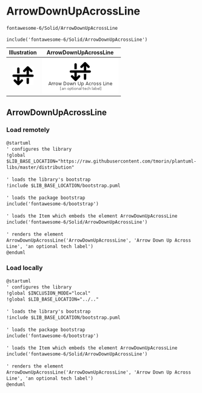 # ArrowDownUpAcrossLine


```text
fontawesome-6/Solid/ArrowDownUpAcrossLine
```

```text
include('fontawesome-6/Solid/ArrowDownUpAcrossLine')
```



| Illustration | ArrowDownUpAcrossLine |
| :---: | :---: |
| ![illustration for Illustration](../../fontawesome-6/Solid/ArrowDownUpAcrossLine.png) | ![illustration for ArrowDownUpAcrossLine](../../fontawesome-6/Solid/ArrowDownUpAcrossLine.Local.png) |




## ArrowDownUpAcrossLine

### Load remotely
```plantuml
@startuml
' configures the library
!global $LIB_BASE_LOCATION="https://raw.githubusercontent.com/tmorin/plantuml-libs/master/distribution"

' loads the library's bootstrap
!include $LIB_BASE_LOCATION/bootstrap.puml

' loads the package bootstrap
include('fontawesome-6/bootstrap')

' loads the Item which embeds the element ArrowDownUpAcrossLine
include('fontawesome-6/Solid/ArrowDownUpAcrossLine')

' renders the element
ArrowDownUpAcrossLine('ArrowDownUpAcrossLine', 'Arrow Down Up Across Line', 'an optional tech label')
@enduml
```

### Load locally
```plantuml
@startuml
' configures the library
!global $INCLUSION_MODE="local"
!global $LIB_BASE_LOCATION="../.."

' loads the library's bootstrap
!include $LIB_BASE_LOCATION/bootstrap.puml

' loads the package bootstrap
include('fontawesome-6/bootstrap')

' loads the Item which embeds the element ArrowDownUpAcrossLine
include('fontawesome-6/Solid/ArrowDownUpAcrossLine')

' renders the element
ArrowDownUpAcrossLine('ArrowDownUpAcrossLine', 'Arrow Down Up Across Line', 'an optional tech label')
@enduml
```

